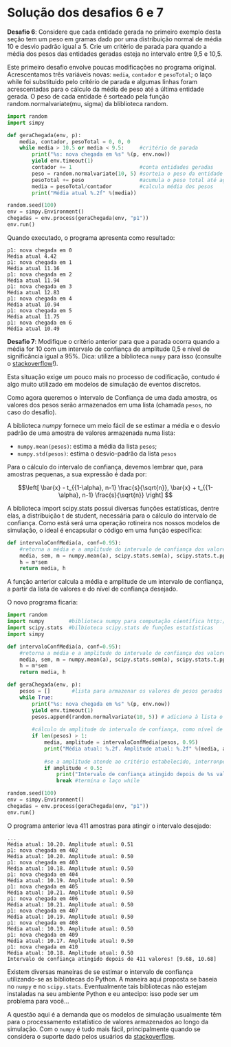 # Solução dos desafios 6 e 7

**Desafio 6**: Considere que cada entidade gerada no primeiro exemplo desta seção tem um peso em gramas dado por uma distribuição normal de média 10 e desvio padrão igual a 5. Crie um critério de parada para quando a média dos pesos das entidades geradas esteja no intervalo entre 9,5 e 10,5.

Este primeiro desafio envolve poucas modificações no programa original. Acrescentamos três variáveis novas: ```media```, ```contador``` e ```pesoTotal```; o laço while foi substituido pelo critério de parada e algumas linhas foram acrescentadas para o cálculo da média de peso até a última entidade gerada. O peso de cada entidade é sorteado pela função random.normalvariate(mu, sigma) da bliblioteca random.

```python
import random
import simpy

def geraChegada(env, p):
    media, contador, pesoTotal = 0, 0, 0
    while media > 10.5 or media < 9.5:     #critério de parada
        print("%s: nova chegada em %s" %(p, env.now))
        yield env.timeout(1)
        contador += 1                      #conta entidades geradas
        peso = random.normalvariate(10, 5) #sorteia o peso da entidade
        pesoTotal += peso                  #acumula o peso total até agora
        media = pesoTotal/contador         #calcula média dos pesos
        print("Média atual %.2f" %(media))

random.seed(100)
env = simpy.Environment()
chegadas = env.process(geraChegada(env, "p1"))
env.run()
```
Quando executado, o programa apresenta como resultado:
```
p1: nova chegada em 0
Média atual 4.42
p1: nova chegada em 1
Média atual 11.16
p1: nova chegada em 2
Média atual 11.94
p1: nova chegada em 3
Média atual 12.83
p1: nova chegada em 4
Média atual 10.94
p1: nova chegada em 5
Média atual 11.75
p1: nova chegada em 6
Média atual 10.49
```
**Desafio 7**: Modifique o critério anterior para que a parada ocorra quando a média for 10 com um intervalo de confiança de amplitude 0,5 e nível de significância igual a 95%. Dica: utilize a biblioteca ```numpy``` para isso (consulte o [stackoverflow](http://stackoverflow.com/)!).

Esta situação exige um pouco mais no processo de codificação, contudo é algo muito utilizado em modelos de simulação de eventos discretos.

Como agora queremos o Intervalo de Confiança de uma dada amostra, os valores dos pesos serão armazenados em uma lista (chamada ```pesos```, no caso do desafio).

A biblioteca *numpy* fornece um meio fácil de se estimar a média e o desvio padrão de uma amostra de valores armazenada numa lista:

* ```numpy.mean(pesos)```: estima a média da lista ```pesos```;
* ```numpy.std(pesos)```: estima o desvio-padrão da lista ```pesos```


Para o cálculo do intervalo de confiança, devemos lembrar que, para amostras pequenas, a sua expressão é dada por:

$$\left[ \bar{x} - t_{{1-\alpha}, n-1} \frac{s}{\sqrt{n}}, \bar{x} + t_{{1-\alpha}, n-1} \frac{s}{\sqrt{n}} \right] $$


A biblioteca import scipy.stats possui diversas funções estatísticas, dentre elas, a distribuição t de student, necessária para o cálculo do intervalo de confiança. Como está será uma operação rotineira nos nossos modelos de simulação, o ideal é encapsular o código em uma função específica:

```python
def intervaloConfMedia(a, conf=0.95):
    #retorna a média e a amplitude do intervalo de confiança dos valores contidos em a
    media, sem, m = numpy.mean(a), scipy.stats.sem(a), scipy.stats.t.ppf((1+conf)/2., len(a)-1)
    h = m*sem
    return media, h
 ```

A função anterior calcula a média e amplitude de um intervalo de confiança, a partir da lista de valores e do nível de confiança desejado.

O novo programa ficaria:

```python
import random
import numpy        #biblioteca numpy para computação científica http://www.numpy.org/
import scipy.stats  #bilbioteca scipy.stats de funções estatísticas
import simpy

def intervaloConfMedia(a, conf=0.95):
    #retorna a média e a amplitude do intervalo de confiança dos valores contidos em a
    media, sem, m = numpy.mean(a), scipy.stats.sem(a), scipy.stats.t.ppf((1+conf)/2., len(a)-1)
    h = m*sem
    return media, h

def geraChegada(env, p):
    pesos = []       #lista para armazenar os valores de pesos gerados
    while True:
        print("%s: nova chegada em %s" %(p, env.now))
        yield env.timeout(1)
        pesos.append(random.normalvariate(10, 5)) # adiciona à lista o peso da entidade atual
        
        #cálculo da amplitude do intervalo de confiança, como nível de significância = 95%
        if len(pesos) > 1:           
            media, amplitude = intervaloConfMedia(pesos, 0.95)
            print("Média atual: %.2f. Amplitude atual: %.2f" %(media, amplitude))
            
            #se a amplitude atende ao critério estabelecido, interronpe o processo
            if amplitude < 0.5:
                print("Intervalo de confiança atingido depois de %s valores! [%.2f, %.2f]" % (len(pesos), media-amplitude, media+amplitude))
                break #termina o laço while

random.seed(100)
env = simpy.Environment()
chegadas = env.process(geraChegada(env, "p1"))
env.run()
```
O programa anterior leva 411 amostras para atingir o intervalo desejado:

```
...
Média atual: 10.20. Amplitude atual: 0.51
p1: nova chegada em 402
Média atual: 10.20. Amplitude atual: 0.50
p1: nova chegada em 403
Média atual: 10.18. Amplitude atual: 0.50
p1: nova chegada em 404
Média atual: 10.19. Amplitude atual: 0.50
p1: nova chegada em 405
Média atual: 10.21. Amplitude atual: 0.50
p1: nova chegada em 406
Média atual: 10.21. Amplitude atual: 0.50
p1: nova chegada em 407
Média atual: 10.19. Amplitude atual: 0.50
p1: nova chegada em 408
Média atual: 10.19. Amplitude atual: 0.50
p1: nova chegada em 409
Média atual: 10.17. Amplitude atual: 0.50
p1: nova chegada em 410
Média atual: 10.18. Amplitude atual: 0.50
Intervalo de confiança atingido depois de 411 valores! [9.68, 10.68]
```

Existem diversas maneiras de se estimar o intervalo de confiança utilizando-se as bibliotecas do Python. A maneira aqui proposta se baseia no ```numpy``` e no ```scipy.stats```. Eventualmente tais bibliotecas não estejam instaladas na seu ambiente Python e eu antecipo: isso pode ser um problema para você...

A questão aqui é a demanda que os modelos de simulação usualmente têm para o processamento estatístico de valores armazenados ao longo da simulação. Com o ```numpy``` é tudo mais fácil, principalmente quando se considera o suporte dado pelos usuários da [stackoverflow](http://stackoverflow.com/search?q=numpy).